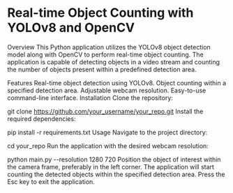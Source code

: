 # Real-time Object Counting with YOLOv8 and OpenCV
Overview
This Python application utilizes the YOLOv8 object detection model along with OpenCV to perform real-time object counting. The application is capable of detecting objects in a video stream and counting the number of objects present within a predefined detection area.

Features
Real-time object detection using YOLOv8.
Object counting within a specified detection area.
Adjustable webcam resolution.
Easy-to-use command-line interface.
Installation
Clone the repository:

git clone https://github.com/your_username/your_repo.git
Install the required dependencies:

pip install -r requirements.txt
Usage
Navigate to the project directory:

cd your_repo
Run the application with the desired webcam resolution:

python main.py --resolution 1280 720
Position the object of interest within the camera frame, preferably in the left corner.
The application will start counting the detected objects within the specified detection area.
Press the Esc key to exit the application.

